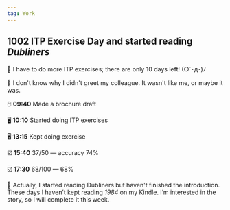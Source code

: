 ```yaml
---
tag: Work
---
```


## 1002 ITP Exercise Day and started reading *Dubliners*

📝 I have to do more ITP exercises; there are only 10 days left! (○´･д･)ﾉ

💭 I don't know why I didn't greet my colleague. It wasn't like me, or maybe it was.

🖱️ **09:40** Made a brochure draft

🖥️ **10:10** Started doing ITP exercises

🖥️ **13:15** Kept doing exercise

☑️ **15:40** 37/50 — accuracy 74%

☑️ **17:30** 68/100 — 68%

📖 Actually, I started reading Dubliners but haven't finished the introduction.  
These days I haven’t kept reading *1984* on my Kindle. I’m interested in the story, so I will complete it this week.

